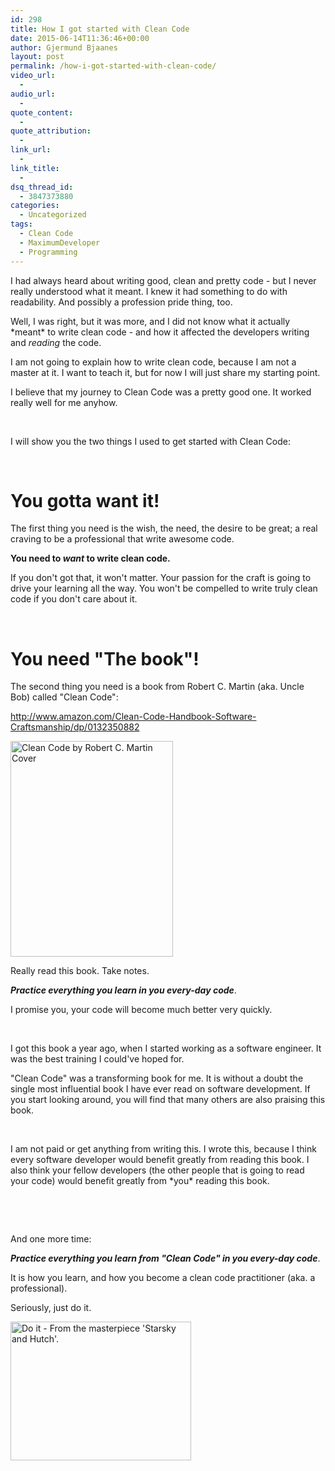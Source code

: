```yaml
---
id: 298
title: How I got started with Clean Code
date: 2015-06-14T11:36:46+00:00
author: Gjermund Bjaanes
layout: post
permalink: /how-i-got-started-with-clean-code/
video_url:
  - 
audio_url:
  - 
quote_content:
  - 
quote_attribution:
  - 
link_url:
  - 
link_title:
  - 
dsq_thread_id:
  - 3847373880
categories:
  - Uncategorized
tags:
  - Clean Code
  - MaximumDeveloper
  - Programming
---
```

I had always heard about writing good, clean and pretty code - but I never really understood what it meant. I knew it had something to do with readability. And possibly a profession pride thing, too.

<!--more-->
Well, I was right, but it was more, and I did not know what it actually \*meant\* to write clean code - and how it affected the developers writing and _reading_ the code.

I am not going to explain how to write clean code, because I am not a master at it. I want to teach it, but for now I will just share my starting point.

I believe that my journey to Clean Code was a pretty good one. It worked really well for me anyhow.

&nbsp;

I will show you the two things I used to get started with Clean Code:

&nbsp;

# You gotta want it!

The first thing you need is the wish, the need, the desire to be great; a real craving to be a professional that write awesome code.

**You need to _want_ to write clean code.**

If you don't got that, it won't matter. Your passion for the craft is going to drive your learning all the way. You won't be compelled to write truly clean code if you don't care about it.

&nbsp;

# You need "The book"!

The second thing you need is a book from Robert C. Martin (aka. Uncle Bob) called "Clean Code":

<a href="http://www.amazon.com/Clean-Code-Handbook-Software-Craftsmanship/dp/0132350882" target="_blank">http://www.amazon.com/Clean-Code-Handbook-Software-Craftsmanship/dp/0132350882</a>

[<img class="alignnone wp-image-299" src="http://gjermundbjaanes.com/wp-content/uploads/2015/06/0132350882.jpg" alt="Clean Code by Robert C. Martin Cover" width="260" height="345" srcset="http://gjermundbjaanes.com/wp-content/uploads/2015/06/0132350882.jpg 488w, http://gjermundbjaanes.com/wp-content/uploads/2015/06/0132350882-226x300.jpg 226w" sizes="(max-width: 260px) 100vw, 260px" />](http://gjermundbjaanes.com/wp-content/uploads/2015/06/0132350882.jpg)

Really read this book. Take notes.

**_Practice everything you learn in you every-day code_**.

I promise you, your code will become much better very quickly.

&nbsp;

I got this book a year ago, when I started working as a software engineer. It was the best training I could've hoped for.

"Clean Code" was a transforming book for me. It is without a doubt the single most influential book I have ever read on software development. If you start looking around, you will find that many others are also praising this book.

&nbsp;

I am not paid or get anything from writing this. I wrote this, because I think every software developer would benefit greatly from reading this book. I also think your fellow developers (the other people that is going to read your code) would benefit greatly from \*you\* reading this book.

&nbsp;

&nbsp;

And one more time:

**_Practice everything you learn from "Clean Code" in you every-day code_**.

It is how you learn, and how you become a clean code practitioner (aka. a professional).

Seriously, just do it.

[<img class=" wp-image-221" src="http://gjermundbjaanes.com/wp-content/uploads/2015/04/Do-it1.png" alt="Do it - From the masterpiece 'Starsky and Hutch'." width="289" height="222" srcset="http://gjermundbjaanes.com/wp-content/uploads/2015/04/Do-it1.png 529w, http://gjermundbjaanes.com/wp-content/uploads/2015/04/Do-it1-300x231.png 300w" sizes="(max-width: 289px) 100vw, 289px" />](http://gjermundbjaanes.com/wp-content/uploads/2015/04/Do-it1.png)